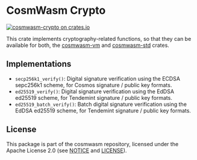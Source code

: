 # CosmWasm Crypto

[![cosmwasm-crypto on crates.io](https://img.shields.io/crates/v/cosmwasm-crypto.svg)](https://crates.io/crates/cosmwasm-crypto)

This crate implements cryptography-related functions, so that they can be
available for both, the [cosmwasm-vm](`https://crates.io/crates/cosmwasm-vm`)
and [cosmwasm-std](`https://crates.io/crates/cosmwasm-std`) crates.

## Implementations

- `secp256k1_verify()`: Digital signature verification using the ECDSA sepc256k1
  scheme, for Cosmos signature / public key formats.
- `ed25519_verify()`: Digital signature verification using the EdDSA ed25519
  scheme, for Tendemint signature / public key formats.
- `ed25519_batch_verify()`: Batch digital signature verification using the EdDSA
  ed25519 scheme, for Tendemint signature / public key formats.

## License

This package is part of the cosmwasm repository, licensed under the Apache
License 2.0 (see [NOTICE](https://github.com/CosmWasm/cosmwasm/blob/main/NOTICE)
and [LICENSE](https://github.com/CosmWasm/cosmwasm/blob/main/LICENSE)).
